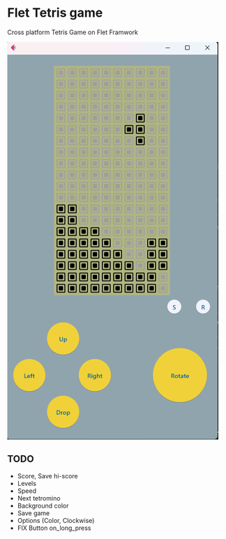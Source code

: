 # Flet Tetris game

Cross platform Tetris Game on Flet Framwork

![alt text for screen readers](https://github.com/SergeiVasilyev/Flet_Tetris/blob/main/Doc/pics/Screen_02.png "Text to show on mouseover")


## TODO

- Score, Save hi-score
- Levels
- Speed
- Next tetromino
- Background color
- Save game
- Options (Color, Clockwise)
- FIX Button on_long_press

